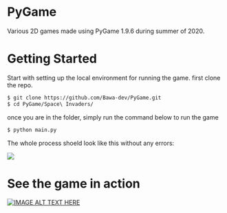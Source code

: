 # PyGame
Various 2D games made using PyGame 1.9.6 during summer of 2020.

# Getting Started
Start with setting up the local environment for running the game.
first clone the repo.
```BASH
$ git clone https://github.com/Bawa-dev/PyGame.git
$ cd PyGame/Space\ Invaders/
```
once you are in the folder, simply run the command below to run the game

```BASH
$ python main.py
```
The whole process shoeld look like this without any errors:

<img src="https://github.com/Bawa-dev/PyGame/blob/master/ezgif.com-gif-maker%20(2).gif"/>

# See the game in action

[![IMAGE ALT TEXT HERE](https://img.youtube.com/vi/xi-AxAlxCAo/0.jpg)](https://www.youtube.com/watch?v=xi-AxAlxCAo)
